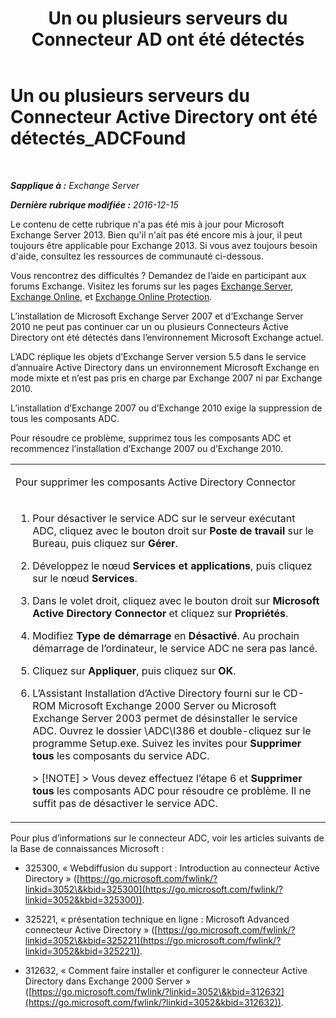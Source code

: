 ﻿---
title: 'Un ou plusieurs serveurs du Connecteur AD ont été détectés'
TOCTitle: Un ou plusieurs serveurs du Connecteur Active Directory ont été détectés_ADCFound
ms:assetid: a874f51f-09a2-4a76-9695-d61fb1ee6c1c
ms:mtpsurl: https://technet.microsoft.com/fr-fr/library/ms.exch.setupreadiness.adcfound(v=EXCHG.150)
ms:contentKeyID: 50478968
ms.date: 05/23/2018
mtps_version: v=EXCHG.150
ms.translationtype: MT
---

# Un ou plusieurs serveurs du Connecteur Active Directory ont été détectés\_ADCFound

 

_**Sapplique à :** Exchange Server_

_**Dernière rubrique modifiée :** 2016-12-15_

Le contenu de cette rubrique n'a pas été mis à jour pour Microsoft Exchange Server 2013. Bien qu'il n'ait pas été encore mis à jour, il peut toujours être applicable pour Exchange 2013. Si vous avez toujours besoin d'aide, consultez les ressources de communauté ci-dessous.

Vous rencontrez des difficultés ? Demandez de l’aide en participant aux forums Exchange. Visitez les forums sur les pages [Exchange Server](https://go.microsoft.com/fwlink/p/?linkid=60612), [Exchange Online](https://go.microsoft.com/fwlink/p/?linkid=267542), et [Exchange Online Protection](https://go.microsoft.com/fwlink/p/?linkid=285351).

L’installation de Microsoft Exchange Server 2007 et d’Exchange Server 2010 ne peut pas continuer car un ou plusieurs Connecteurs Active Directory ont été détectés dans l’environnement Microsoft Exchange actuel.

L’ADC réplique les objets d’Exchange Server version 5.5 dans le service d’annuaire Active Directory dans un environnement Microsoft Exchange en mode mixte et n’est pas pris en charge par Exchange 2007 ni par Exchange 2010.

L’installation d’Exchange 2007 ou d’Exchange 2010 exige la suppression de tous les composants ADC.

Pour résoudre ce problème, supprimez tous les composants ADC et recommencez l’installation d’Exchange 2007 ou d’Exchange 2010.


<table>
<colgroup>
<col style="width: 100%" />
</colgroup>
<tbody>
<tr class="odd">
<td><p>Pour supprimer les composants Active Directory Connector</p></td>
</tr>
<tr class="even">
<td><ol>
<li><p>Pour désactiver le service ADC sur le serveur exécutant ADC, cliquez avec le bouton droit sur <strong>Poste de travail</strong> sur le Bureau, puis cliquez sur <strong>Gérer</strong>.</p></li>
<li><p>Développez le nœud <strong>Services et applications</strong>, puis cliquez sur le nœud <strong>Services</strong>.</p></li>
<li><p>Dans le volet droit, cliquez avec le bouton droit sur <strong>Microsoft Active Directory Connector</strong> et cliquez sur <strong>Propriétés</strong>.</p></li>
<li><p>Modifiez <strong>Type de démarrage</strong> en <strong>Désactivé</strong>. Au prochain démarrage de l’ordinateur, le service ADC ne sera pas lancé.</p></li>
<li><p>Cliquez sur <strong>Appliquer</strong>, puis cliquez sur <strong>OK</strong>.</p></li>
<li><p>L’Assistant Installation d’Active Directory fourni sur le CD-ROM Microsoft Exchange 2000 Server ou Microsoft Exchange Server 2003 permet de désinstaller le service ADC. Ouvrez le dossier \ADC\I386 et double-cliquez sur le programme Setup.exe. Suivez les invites pour <strong>Supprimer tous</strong> les composants du service ADC.</p>
> [!NOTE]
> Vous devez effectuez l’étape 6 et <strong>Supprimer tous</strong> les composants ADC pour résoudre ce problème. Il ne suffit pas de désactiver le service ADC.

</li>
</ol></td>
</tr>
</tbody>
</table>


Pour plus d’informations sur le connecteur ADC, voir les articles suivants de la Base de connaissances Microsoft :

  - 325300, « Webdiffusion du support : Introduction au connecteur Active Directory » ([https://go.microsoft.com/fwlink/?linkid=3052\&kbid=325300](https://go.microsoft.com/fwlink/?linkid=3052&kbid=325300)).

  - 325221, « présentation technique en ligne : Microsoft Advanced connecteur Active Directory » ([https://go.microsoft.com/fwlink/?linkid=3052\&kbid=325221](https://go.microsoft.com/fwlink/?linkid=3052&kbid=325221)).

  - 312632, « Comment faire installer et configurer le connecteur Active Directory dans Exchange 2000 Server » ([https://go.microsoft.com/fwlink/?linkid=3052\&kbid=312632](https://go.microsoft.com/fwlink/?linkid=3052&kbid=312632)).

